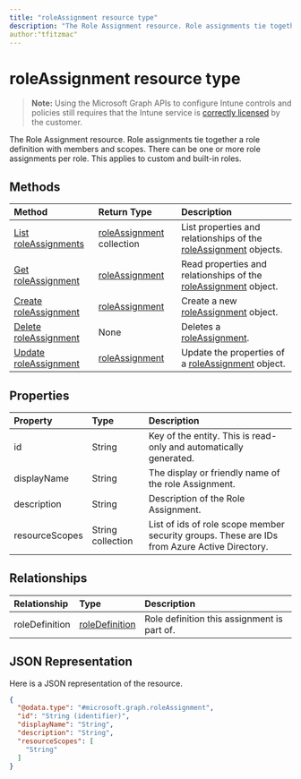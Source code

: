 ```yaml
---
title: "roleAssignment resource type"
description: "The Role Assignment resource. Role assignments tie together a role definition with members and scopes. There can be one or more role assignments per role. This applies to custom and built-in roles."
author:"tfitzmac"
---
```


# roleAssignment resource type

> **Note:** Using the Microsoft Graph APIs to configure Intune controls and policies still requires that the Intune service is [correctly licensed](https://go.microsoft.com/fwlink/?linkid=839381) by the customer.

The Role Assignment resource. Role assignments tie together a role definition with members and scopes. There can be one or more role assignments per role. This applies to custom and built-in roles.
## Methods
|Method|Return Type|Description|
|:---|:---|:---|
|[List roleAssignments](../api/intune-rbac-roleassignment-list.md)|[roleAssignment](../resources/intune-rbac-roleassignment.md) collection|List properties and relationships of the [roleAssignment](../resources/intune-rbac-roleassignment.md) objects.|
|[Get roleAssignment](../api/intune-rbac-roleassignment-get.md)|[roleAssignment](../resources/intune-rbac-roleassignment.md)|Read properties and relationships of the [roleAssignment](../resources/intune-rbac-roleassignment.md) object.|
|[Create roleAssignment](../api/intune-rbac-roleassignment-create.md)|[roleAssignment](../resources/intune-rbac-roleassignment.md)|Create a new [roleAssignment](../resources/intune-rbac-roleassignment.md) object.|
|[Delete roleAssignment](../api/intune-rbac-roleassignment-delete.md)|None|Deletes a [roleAssignment](../resources/intune-rbac-roleassignment.md).|
|[Update roleAssignment](../api/intune-rbac-roleassignment-update.md)|[roleAssignment](../resources/intune-rbac-roleassignment.md)|Update the properties of a [roleAssignment](../resources/intune-rbac-roleassignment.md) object.|

## Properties
|Property|Type|Description|
|:---|:---|:---|
|id|String|Key of the entity. This is read-only and automatically generated.|
|displayName|String|The display or friendly name of the role Assignment.|
|description|String|Description of the Role Assignment.|
|resourceScopes|String collection|List of ids of role scope member security groups.  These are IDs from Azure Active Directory.|

## Relationships
|Relationship|Type|Description|
|:---|:---|:---|
|roleDefinition|[roleDefinition](../resources/intune-rbac-roledefinition.md)|Role definition this assignment is part of.|

## JSON Representation
Here is a JSON representation of the resource.
<!-- {
  "blockType": "resource",
  "keyProperty": "id",
  "@odata.type": "microsoft.graph.roleAssignment"
}
-->
``` json
{
  "@odata.type": "#microsoft.graph.roleAssignment",
  "id": "String (identifier)",
  "displayName": "String",
  "description": "String",
  "resourceScopes": [
    "String"
  ]
}
```



